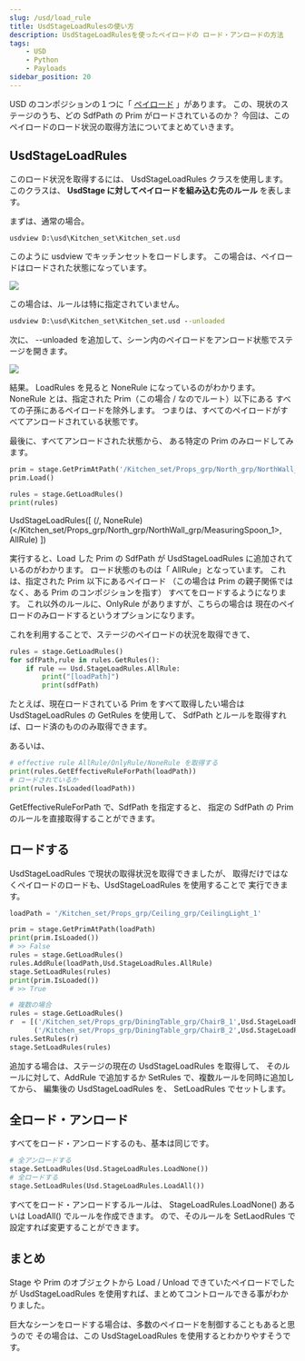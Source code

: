 ```yaml
---
slug: /usd/load_rule
title: UsdStageLoadRulesの使い方
description: UsdStageLoadRulesを使ったペイロードの ロード・アンロードの方法
tags:
    - USD
    - Python
    - Payloads
sidebar_position: 20
---
```


USD のコンポジションの１つに「 [ペイロード](/usd/payload) 」があります。
この、現状のステージのうち、どの SdfPath の Prim がロードされているのか？
今回は、このペイロードのロード状況の取得方法についてまとめていきます。

## UsdStageLoadRules

このロード状況を取得するには、 UsdStageLoadRules クラスを使用します。
このクラスは、 **UsdStage に対してペイロードを組み込む先のルール** を表します。

まずは、通常の場合。

```bat
usdview D:\usd\Kitchen_set\Kitchen_set.usd
```

このように usdview でキッチンセットをロードします。
この場合は、ペイロードはロードされた状態になっています。

![](https://gyazo.com/d9c83e62890a6aa9a961b86582071981.png)

この場合は、ルールは特に指定されていません。

```bat
usdview D:\usd\Kitchen_set\Kitchen_set.usd --unloaded
```

次に、 --unloaded を追加して、シーン内のペイロードをアンロード状態でステージを開きます。

![](https://gyazo.com/b317b4d2f2b1976ff367b7b261d1f9db.png)

結果。
LoadRules を見ると NoneRule になっているのがわかります。
NoneRule とは、指定された Prim（この場合 / なのでルート）以下にある
すべての子孫にあるペイロードを除外します。
つまりは、すべてのペイロードがすべてアンロードされている状態です。

最後に、すべてアンロードされた状態から、
ある特定の Prim のみロードしてみます。

```python
prim = stage.GetPrimAtPath('/Kitchen_set/Props_grp/North_grp/NorthWall_grp/MeasuringSpoon_1')
prim.Load()

rules = stage.GetLoadRules()
print(rules)
```

UsdStageLoadRules([ (/, NoneRule) (</Kitchen_set/Props_grp/North_grp/NorthWall_grp/MeasuringSpoon_1>, AllRule) ])

実行すると、Load した Prim の SdfPath が UsdStageLoadRules に追加されているのがわかります。
ロード状態のものは「 AllRule」となっています。
これは、指定された Prim 以下にあるペイロード
（この場合は Prim の親子関係ではなく、ある Prim のコンポジションを指す）
すべてをロードするようになります。
これ以外のルールに、OnlyRule がありますが、こちらの場合は
現在のペイロードのみロードするというオプションになります。

これを利用することで、ステージのペイロードの状況を取得できて、

```python
rules = stage.GetLoadRules()
for sdfPath,rule in rules.GetRules():
    if rule == Usd.StageLoadRules.AllRule:
        print("[loadPath]")
        print(sdfPath)
```

たとえば、現在ロードされている Prim をすべて取得したい場合は
UsdStageLoadRules の GetRules を使用して、
SdfPath とルールを取得すれば、ロード済のもののみ取得できます。

あるいは、

```python
# effective rule AllRule/OnlyRule/NoneRule を取得する
print(rules.GetEffectiveRuleForPath(loadPath))
# ロードされているか
print(rules.IsLoaded(loadPath))
```

GetEffectiveRuleForPath で、SdfPath を指定すると、
指定の SdfPath の Prim のルールを直接取得することができます。

## ロードする

UsdStageLoadRules で現状の取得状況を取得できましたが、
取得だけではなくペイロードのロードも、UsdStageLoadRules を使用することで
実行できます。

```python
loadPath = '/Kitchen_set/Props_grp/Ceiling_grp/CeilingLight_1'

prim = stage.GetPrimAtPath(loadPath)
print(prim.IsLoaded())
# >> False
rules = stage.GetLoadRules()
rules.AddRule(loadPath,Usd.StageLoadRules.AllRule)
stage.SetLoadRules(rules)
print(prim.IsLoaded())
# >> True

# 複数の場合
rules = stage.GetLoadRules()
r  = [('/Kitchen_set/Props_grp/DiningTable_grp/ChairB_1',Usd.StageLoadRules.AllRule),
      ('/Kitchen_set/Props_grp/DiningTable_grp/ChairB_2',Usd.StageLoadRules.AllRule)]
rules.SetRules(r)
stage.SetLoadRules(rules)
```

追加する場合は、ステージの現在の UsdStageLoadRules を取得して、
そのルールに対して、AddRule で追加するか
SetRules で、複数ルールを同時に追加してから、
編集後の UsdStageLoadRules を、 SetLoadRules でセットします。

## 全ロード・アンロード

すべてをロード・アンロードするのも、基本は同じです。

```python
# 全アンロードする
stage.SetLoadRules(Usd.StageLoadRules.LoadNone())
# 全ロードする
stage.SetLoadRules(Usd.StageLoadRules.LoadAll())
```

すべてをロード・アンロードするルールは、 StageLoadRules.LoadNone() あるいは LoadAll() でルールを作成できます。
ので、そのルールを SetLaodRules で設定すれば変更することができます。

## まとめ

Stage や Prim のオブジェクトから Load / Unload できていたペイロードでしたが
UsdStageLoadRules を使用すれば、まとめてコントロールできる事がわかりました。

巨大なシーンをロードする場合は、多数のペイロードを制御することもあると思うので
その場合は、この UsdStageLoadRules を使用するとわかりやすそうです。
